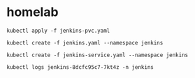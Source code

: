 # homelab

`kubectl apply -f jenkins-pvc.yaml`

`kubectl create -f jenkins.yaml --namespace jenkins`

`kubectl create -f jenkins-service.yaml --namespace jenkins`

`kubectl logs jenkins-8dcfc95c7-7kt4z -n jenkins`